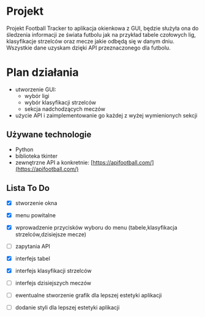 # Projekt
Projekt Football Tracker to aplikacja okienkowa z GUI, będzie służyła ona do śledzenia informacji ze świata futbolu jak na przykład tabele czołowych lig, klasyfikacje strzelców oraz mecze jakie odbędą się w danym dniu. Wszystkie dane uzyskam dzięki API przeznaczonego dla futbolu.


# Plan działania

 - utworzenie GUI:
	 - wybór ligi
	 - wybór klasyfikacji strzelców
	 - sekcja nadchodzących meczów
 - użycie API i zaimplementowanie go każdej z wyżej wymienionych sekcji 

## Używane technologie

 - Python
 - biblioteka tkinter
 - zewnętrzne API a konkretnie: [https://apifootball.com/](https://apifootball.com/)

## Lista To Do 
 - [x] stworzenie okna
 - [x] menu powitalne
 - [x] wprowadzenie przycisków wyboru do menu (tabele,klasyfikacja strzelców,dzisiejsze mecze)
 - [ ] zapytania API
 - [x] interfejs tabel
 - [x] interfejs klasyfikacji strzelców
 - [ ] interfejs dzisiejszych meczów
 - [ ] ewentualne stworzenie grafik dla lepszej estetyki aplikacji
 - [ ] dodanie styli dla lepszej estetyki aplikacji
	


```
